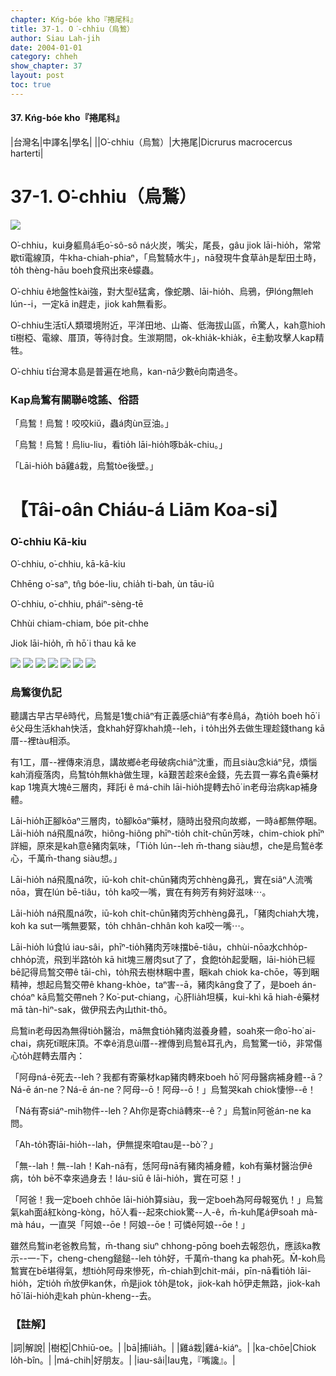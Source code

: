 ```yaml
---
chapter: Kńg-bóe kho『捲尾科』
title: 37-1. O͘-chhiu（烏鶖）
author: Siau Lah-jih
date: 2004-01-01
category: chheh
show_chapter: 37
layout: post
toc: true
---
```


#### 37. Kńg-bóe kho『捲尾科』


|台灣名|中譯名|學名|
||O͘-chhiu（烏鶖）|大捲尾|Dicrurus macrocercus harterti|


# 37-1. O͘-chhiu（烏鶖）

![](../too5/37/37-1-6.O͘-chhiu.jpg)


O͘-chhiu，kui身軀鳥á毛o͘-sô-sô ná火炭，嘴尖，尾長，gâu jiok lāi-hio̍h，常常歇tī電線頂，牛kha-chiah-phiaⁿ，「烏鶖騎水牛」，nā發現牛食草a̍h是犁田土時，to̍h thèng-hāu boeh食飛出來ê蠓蟲。

O͘-chhiu ê地盤性kài強，對大型ê猛禽，像蛇鵰、lāi-hio̍h、烏鴉，伊lóng無leh lún--i，一定kā in趕走，jiok kah無看影。

O͘-chhiu生活tī人類環境附近，平洋田地、山崙、低海拔山區，m̄驚人，kah意hioh tī樹椏、電線、厝頂，等待討食。生湠期間，ok-khia̍k-khia̍k，ē主動攻擊人kap精牲。

O͘-chhiu tī台灣本島是普遍在地鳥，kan-nā少數ē向南過冬。



### Kap烏鶖有關聯ê唸謠、俗語

「烏鶖！烏鶖！咬咬kiŭ，蟲á肉ùn豆油。」

「烏鶖！烏鶖！烏liu-liu，看tio̍h lāi-hio̍h啄ba̍k-chiu。」

「Lāi-hio̍h bā雞á栽，烏鶖tòe後壁。」



# 【Tâi-oân Chiáu-á Liām Koa-si】

### **O͘-chhiu Kā-kiu**

O͘-chhiu, o͘-chhiu, kā-kā-kiu 

Chhēng o͘-saⁿ, tn̂g bóe-liu, chia̍h ti-bah, ùn tāu-iû

O͘-chhiu, o͘-chhiu, pháiⁿ-sèng-tē

Chhùi chiam-chiam, bóe pit-chhe

Jiok lāi-hio̍h, m̄ hō͘ i thau kā ke



![](../too5/37/37-1-7.O͘-chhiu.jpg)
![](../too5/37/37-1-8.O͘-chhiu.jpg)
![](../too5/37/37-1-5.O͘-chhiu.jpg)
![](../too5/37/37-1-4.O͘-chhiu.jpg)
![](../too5/37/37-1-3.O͘-chhiu.jpg)
![](../too5/37/37-1-2.O͘-chhiu.jpg)
![](../too5/37/37-1-1.O͘-chhiu.jpg)




### 烏鶖復仇記

聽講古早古早ê時代，烏鶖是1隻chiâⁿ有正義感chiâⁿ有孝ê鳥á，為tio̍h boeh hō͘ i ê父母生活khah快活，食khah好穿khah燒--leh，i to̍h出外去做生理趁錢thang kā厝--裡tàu相添。

有1工，厝--裡傳來消息，講故鄉ê老母破病chiâⁿ沈重，而且siàu念kiáⁿ兒，煩惱kah消瘦落肉，烏鶖to̍h無khà做生理，kā艱苦趁來ê金錢，先去買一寡名貴ê藥材kap 1塊真大塊ê三層肉，拜託i ê má-chih lāi-hio̍h提轉去hō͘ in老母治病kap補身體。

Lāi-hio̍h正腳kōaⁿ三層肉，tò腳kōaⁿ藥材，隨時出發飛向故鄉，一時á都無停睏。Lāi-hio̍h ná飛風ná吹，hiông-hiông phīⁿ-tio̍h chi̍t-chūn芳味，chim-chiok phīⁿ詳細，原來是kah意ê豬肉氣味，「Tio̍h lún--leh m̄-thang siàu想，che是烏鶖ê孝心，千萬m̄-thang siàu想。」

Lāi-hio̍h ná飛風ná吹，iū-koh chi̍t-chūn豬肉芳chhèng鼻孔，實在siâⁿ人流嘴nōa，實在lún bē-tiâu，to̍h ka咬一嘴，實在有夠芳有夠好滋味⋯。

Lāi-hio̍h ná飛風ná吹，iū-koh chi̍t-chūn豬肉芳chhèng鼻孔，「豬肉chiah大塊，koh ka sut一嘴無要緊，to̍h chhân-chhân koh ka咬一嘴⋯。

Lāi-hio̍h lú食lú iau-sâi，phīⁿ-tio̍h豬肉芳味擋bē-tiâu，chhùi-nōa水chho̍p-chho̍p流，飛到半路to̍h kā hit塊三層肉sut了了，食飽to̍h起愛睏，lāi-hio̍h已經bē記得烏鶖交帶ê tāi-chì，to̍h飛去樹林睏中晝，睏kah chiok ka-chōe，等到睏精神，想起烏鶖交帶ê khang-khòe，taⁿ害--ā，豬肉kâng食了了，是boeh án-chóaⁿ kā烏鶖交帶neh？Ko͘-put-chiang，心肝lia̍h坦橫，kui-khì kā hiah-ê藥材mā tàn-hìⁿ-sak，做伊飛去內山thit-thô。

烏鶖in老母因為無得tio̍h醫治，mā無食tio̍h豬肉滋養身體，soah來一命o͘-ho͘ ai-chai，病死tī眠床頂。不幸ê消息ùi厝--裡傳到烏鶖ê耳孔內，烏鶖驚一tiô，非常傷心to̍h趕轉去厝內：

「阿母ná-ē死去--leh？我都有寄藥材kap豬肉轉來boeh hō͘ 阿母醫病補身體--ā？Ná-ē án-ne？Ná-ē án-ne？阿母--ō！阿母--ō！」烏鶖哭kah chiok悽慘--ê！

「Ná有寄siáⁿ-mih物件--leh？Ah你是寄chiâ轉來--ê？」烏鶖in阿爸án-ne ka問。

「Ah-to̍h寄lāi-hio̍h--lah，伊無提來咱tau是--bò͘？」

「無--lah！無--lah！Kah-nā有，恁阿母nā有豬肉補身體，koh有藥材醫治伊ê病，to̍h bē不幸來過身去！Iáu-siū ê lāi-hio̍h，實在可惡！」

「阿爸！我一定boeh chhōe lāi-hio̍h算siàu，我一定boeh為阿母報冤仇！」烏鶖氣kah面á紅kòng-kòng，hō͘人看--起來chiok驚--人-ê，m̄-kuh尾á伊soah mà-mà háu，一直哭「阿娘--ōe！阿娘--ōe！可憐ê阿娘--ōe！」

雖然烏鶖in老爸教烏鶖，m̄-thang siuⁿ chhong-pōng boeh去報怨仇，應該ka教示--一-下，cheng-cheng鎚鎚--leh to̍h好，千萬m̄-thang ka phah死。M̄-koh烏鶖實在bē堪得氣，想tio̍h阿母來慘死，m̄-chiah到chit-mái，pīn-nā看tio̍h lāi-hio̍h，定tio̍h m̄放伊kan休，m̄是jiok to̍h是tok，jiok-kah hō͘伊走無路，jiok-kah hō͘ lāi-hio̍h走kah phùn-kheng--去。



### 【註解】

|詞|解說|
|樹椏|Chhiū-oe。|
|bā|捕lia̍h。|
|雞á栽|雞á-kiáⁿ。|
|ka-chōe|Chiok lo̍h-bîn。|
|má-chih|好朋友。|
|iau-sâi|Iau鬼，『嘴讒』。|
